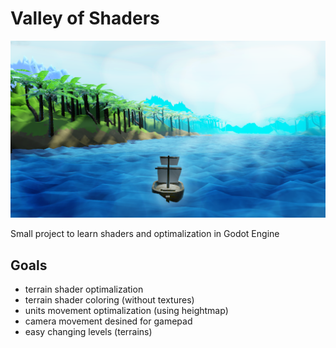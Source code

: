 # Valley of Shaders

![LOGO](pngs/valley-of-shaders.png)

Small project to learn shaders and optimalization in Godot Engine

## Goals

- terrain shader optimalization
- terrain shader coloring (without textures)
- units movement optimalization (using heightmap)
- camera movement desined for gamepad
- easy changing levels (terrains)
